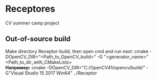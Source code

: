 # Receptores
CV summer camp project

## Out-of-source build
Make directory  Receptor-build, then open  cmd and run next:
  cmake -DOpenCV_DIR="<Path_to_OpenCV_build>" -G "<generator_name>" <Path_to_dir_with_CMakeLists>  
  **Например:** 
  cmake -DOpenCV_DIR="C:/OpenCV41/opencv/build/" -G"Visual Studio 15 2017 Win64" ../Receptor
